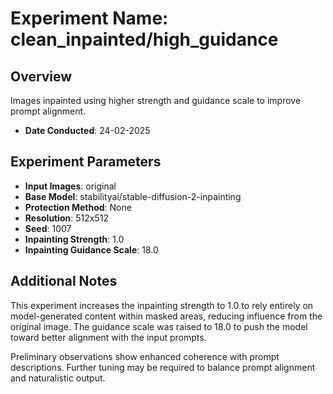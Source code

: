 # Experiment Name: clean_inpainted/high_guidance

## Overview
Images inpainted using higher strength and guidance scale to improve prompt alignment.

- **Date Conducted**: 24-02-2025

## Experiment Parameters

- **Input Images**: original
- **Base Model**: stabilityai/stable-diffusion-2-inpainting
- **Protection Method**: None
- **Resolution**: 512x512
- **Seed**: 1007
- **Inpainting Strength**: 1.0
- **Inpainting Guidance Scale**: 18.0

## Additional Notes

This experiment increases the inpainting strength to 1.0 to rely entirely on model-generated content within masked areas, reducing influence from the original image. The guidance scale was raised to 18.0 to push the model toward better alignment with the input prompts.

Preliminary observations show enhanced coherence with prompt descriptions. Further tuning may be required to balance prompt alignment and naturalistic output.